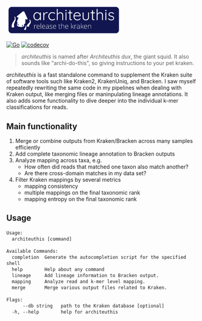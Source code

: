 <img src="architeuthis.webp" width="60%">

[![Go](https://github.com/cdiener/architeuthis/actions/workflows/go.yml/badge.svg)](https://github.com/cdiener/architeuthis/actions/workflows/go.yml)
[![codecov](https://codecov.io/gh/cdiener/architeuthis/graph/badge.svg?token=KIeBFhClXY)](https://codecov.io/gh/cdiener/architeuthis)

> *architeuthis* is named after *Architeuthis dux*, the giant squid. It also sounds
> like "archi-do-this", so giving instructions to your pet kraken.

*architeuthis* is a fast standalone command to supplement the Kraken suite of software tools
such like Kraken2, KrakenUniq, and Bracken. I saw myself repeatedly rewriting the same
code in my pipelines when dealing with Kraken output, like merging files or maninpulating
lineage annotations. It also adds some functionality to dive deeper into the individual
k-mer classifications for reads.

## Main functionality

1. Merge or combine outputs from Kraken/Bracken across many samples efficiently
2. Add complete taxonomic lineage annotation to Bracken outputs
3. Analyze mapping across taxa, e.g.
    - How often did reads that matched one taxon also match another?
    - Are there cross-domain matches in my data set?
4. Filter Kraken mappings by several metrics
    - mapping consistency
    - multiple mappings on the final taxonomic rank
    - mapping entropy on the final taxonomic rank

## Usage

```text
Usage:
  architeuthis [command]

Available Commands:
  completion  Generate the autocompletion script for the specified shell
  help        Help about any command
  lineage     Add lineage information to Bracken output.
  mapping     Analyze read and k-mer level mapping.
  merge       Merge various output files related to Kraken.

Flags:
      --db string   path to the Kraken database [optional]
  -h, --help        help for architeuthis
```
